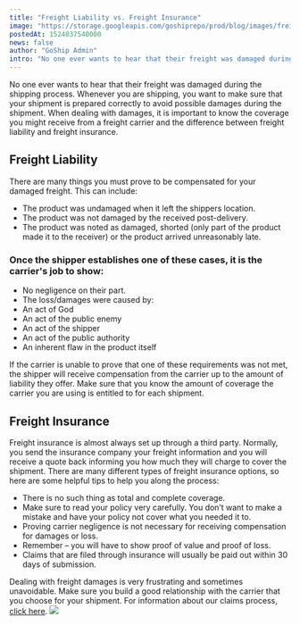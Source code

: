 ```yaml
---
title: "Freight Liability vs. Freight Insurance"
image: "https://storage.googleapis.com/goshiprepo/prod/blog/images/freight-liability-vs-freight-insurance.jpg"
postedAt: 1524037540000
news: false
author: "GoShip Admin"
intro: "No one ever wants to hear that their freight was damaged during the shipping process. Whenever you are shipping, you want to make sure that your shipment is prepared correctly to avoid possible damages during the shipment. When dealing with damages, it is important to know the coverage you might receive from a freight carrier and the difference between freight liability and freight insurance. \n\nFreight Liability\n-\n\nThere are many things you must prove to be compensated for your damaged freight. This can inc"
---
```

No one ever wants to hear that their freight was damaged during the shipping process. Whenever you are shipping, you want to make sure that your shipment is prepared correctly to avoid possible damages during the shipment. When dealing with damages, it is important to know the coverage you might receive from a freight carrier and the difference between freight liability and freight insurance.

Freight Liability
-----------------

There are many things you must prove to be compensated for your damaged freight. This can include:

*   The product was undamaged when it left the shippers location.
*   The product was not damaged by the received post-delivery.
*   The product was noted as damaged, shorted (only part of the product made it to the receiver) or the product arrived unreasonably late.

### Once the shipper establishes one of these cases, it is the carrier's job to show:

*   No negligence on their part.
*   The loss/damages were caused by:
*   An act of God
*   An act of the public enemy
*   An act of the shipper
*   An act of the public authority
*   An inherent flaw in the product itself

If the carrier is unable to prove that one of these requirements was not met, the shipper will receive compensation from the carrier up to the amount of liability they offer. Make sure that you know the amount of coverage the carrier you are using is entitled to for each shipment.

Freight Insurance
-----------------

Freight insurance is almost always set up through a third party. Normally, you send the insurance company your freight information and you will receive a quote back informing you how much they will charge to cover the shipment. There are many different types of freight insurance options, so here are some helpful tips to help you along the process:

*   There is no such thing as total and complete coverage.
*   Make sure to read your policy very carefully. You don’t want to make a mistake and have your policy not cover what you needed it to.
*   Proving carrier negligence is not necessary for receiving compensation for damages or loss.
*   Remember – you will have to show proof of value and proof of loss.
*   Claims that are filed through insurance will usually be paid out within 30 days of submission.

Dealing with freight damages is very frustrating and sometimes unavoidable. Make sure you build a good relationship with the carrier that you choose for your shipment. For information about our claims process, [click here](https://www.goship.com/claim/). [![](https://www.goship.com/wp-content/uploads/2021/02/1ace89b4-fe28-40ff-a2a7-4cddc60fc9ec.png)](https://www.goship.com/)
